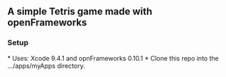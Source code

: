 <h2> A simple Tetris game made with openFrameworks </h2>

<h3> Setup </h3>
* Uses: Xcode 9.4.1 and opnFrameworks 0.10.1
* Clone this repo into the .../apps/myApps directory.
